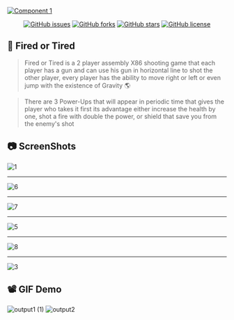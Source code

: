 <p align="center">
  <a href="https://github.com/AbdallahHemdan/FIRED-OR-TIRED" rel="noopener">
    
  ![Component 1](https://user-images.githubusercontent.com/40190772/87235570-91d3ff80-c3dd-11ea-9e82-027219ed44ab.png)

  
  </a>
</p>

<div align="center">
  
[![GitHub issues](https://img.shields.io/github/issues/AbdallahHemdan/FIRED-OR-TIRED)](https://github.com/AbdallahHemdan/FIRED-OR-TIRED/issues)
[![GitHub forks](https://img.shields.io/github/forks/AbdallahHemdan/FIRED-OR-TIRED)](https://github.com/AbdallahHemdan/FIRED-OR-TIRED/network)
[![GitHub stars](https://img.shields.io/github/stars/AbdallahHemdan/FIRED-OR-TIRED)](https://github.com/AbdallahHemdan/FIRED-OR-TIRED/stargazers)
[![GitHub license](https://img.shields.io/github/license/AbdallahHemdan/FIRED-OR-TIRED)](https://github.com/AbdallahHemdan/FIRED-OR-TIRED/blob/master/LICENSE)

</div>

## 🔫 Fired or Tired
> Fired or Tired is a 2 player assembly X86 shooting game that each player has a gun and can use his gun in horizontal line to shot the other player, every player has the ability to move right or left or even jump with the existence of Gravity 🌎     

> There are 3 Power-Ups that will appear in periodic time that gives the player who takes it first its advantage either increase the health by one, shot a fire with double the power, or shield that save you from the enemy's shot 


## 📷 ScreenShots 

![1](https://user-images.githubusercontent.com/40190772/70800361-b7037f80-1db4-11ea-8913-318ea7d12f45.PNG)

<hr />

![6](https://user-images.githubusercontent.com/40190772/70800356-b5d25280-1db4-11ea-9e8a-b883c3630d87.PNG)

<hr />

![7](https://user-images.githubusercontent.com/40190772/70800359-b66ae900-1db4-11ea-805c-1c33354b7919.PNG)

<hr />

![5](https://user-images.githubusercontent.com/40190772/70800355-b5d25280-1db4-11ea-98fb-f7775c450ba9.png)

<hr />

![8](https://user-images.githubusercontent.com/40190772/70800360-b66ae900-1db4-11ea-9720-1a891e0bf667.png)

<hr />

![3](https://user-images.githubusercontent.com/40190772/70800363-b79c1600-1db4-11ea-91ab-704e85c28296.png)


## 📽 GIF Demo
![output1 (1)](https://user-images.githubusercontent.com/40190772/70800517-211c2480-1db5-11ea-979f-2b199a9915df.gif)
![output2](https://user-images.githubusercontent.com/40190772/70800518-211c2480-1db5-11ea-868b-d6f198856bea.gif)

